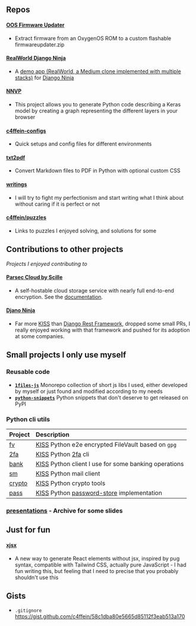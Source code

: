 ## Repos

#### [OOS Firmware Updater](https://github.com/c4ffein/OOS-firmware-updater)
- Extract firmware from an OxygenOS ROM to a custom flashable firmwareupdater.zip

#### [RealWorld Django Ninja](https://github.com/c4ffein/realworld-django-ninja/)
- A [demo app (RealWorld, a Medium clone implemented with multiple stacks)](https://codebase.show/projects/realworld?category=backend&language=python) for [Django Ninja](https://django-ninja.dev/)

#### [NNVP](https://github.com/c4ffein/NNVP)
- This project allows you to generate Python code describing a Keras model by creating a graph representing the different layers in your browser

#### [c4ffein-configs](https://github.com/c4ffein/c4ffein-configs)
- Quick setups and config files for different environments

#### [txt2pdf](https://github.com/c4ffein/txt2pdf)
- Convert Markdown files to PDF in Python with optional custom CSS

#### [writings](https://github.com/c4ffein/writings)
- I will try to fight my perfectionism and start writing what I think about without caring if it is perfect or not

#### [c4ffein/puzzles](https://github.com/c4ffein/puzzles)
- Links to puzzles I enjoyed solving, and solutions for some

## Contributions to other projects
*Projects I enjoyed contributing to*

#### [Parsec Cloud by Scille](https://github.com/Scille/parsec-cloud)
- A self-hostable cloud storage service with nearly full end-to-end encryption. See the [documentation](https://docs.parsec.cloud/en/latest/architecture.html).

#### [Djano Ninja](https://github.com/vitalik/django-ninja)
- Far more [KISS](https://en.wikipedia.org/wiki/KISS_principle) than [Django Rest Framework](https://github.com/encode/django-rest-framework), dropped some small PRs, I really enjoyed working with that framework and pushed for its adoption at some companies.

## Small projects I only use myself

### Reusable code

- **[`1files-js`](https://github.com/c4ffein/1files-js)** Monorepo collection of short js libs I used, either developed by myself or just found and modified according to my needs
- **[`python-snippets`](https://github.com/c4ffein/python-snippets)** Python snippets that don't deserve to get released on PyPI

### Python cli utils

| Project | Description |
| :------------------------------------------ | :------------------------------------------------------------------------------------------------------------------------------- |
| [fv](https://github.com/c4ffein/fv)         | [KISS](https://en.wikipedia.org/wiki/KISS_principle) Python e2e encrypted FileVault based on `gpg`                               |
| [2fa](https://github.com/c4ffein/2fa)       | [KISS](https://en.wikipedia.org/wiki/KISS_principle) Python [2fa](https://en.wikipedia.org/wiki/Multi-factor_authentication) cli |
| [bank](https://github.com/c4ffein/bank)     | [KISS](https://en.wikipedia.org/wiki/KISS_principle) Python client I use for some banking operations                             |
| [sm](https://github.com/c4ffein/sm)         | [KISS](https://en.wikipedia.org/wiki/KISS_principle) Python mail client                                                          |
| [crypto](https://github.com/c4ffein/crypto) | [KISS](https://en.wikipedia.org/wiki/KISS_principle) Python crypto tools                                                         |
| [pass](https://github.com/c4ffein/pass)     | [KISS](https://en.wikipedia.org/wiki/KISS_principle) Python [password-store](https://github.com/zx2c4/password-store) implementation |
### [presentations](https://github.com/c4ffein/presentations) - Archive for some slides

## Just for fun

#### [xjsx](https://github.com/c4ffein/xjsx)
- A new way to generate React elements without jsx, inspired by pug syntax, compatible with Tailwind CSS, actually pure JavaScript - I had fun writing this, but feeling that I need to precise that you probably shouldn't use this

## Gists
- `.gitignore` https://gist.github.com/c4ffein/58c1dba80e5665d85112f3eab513a170
